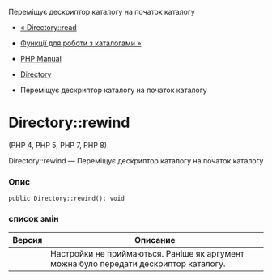 Переміщує дескриптор каталогу на початок каталогу

-   [« Directory::read](directory.read.html)
    
-   [Функції для роботи з каталогами »](ref.dir.html)
    
-   [PHP Manual](index.html)
    
-   [Directory](class.directory.html)
    
-   Переміщує дескриптор каталогу на початок каталогу
    

# Directory::rewind

(PHP 4, PHP 5, PHP 7, PHP 8)

Directory::rewind — Переміщує дескриптор каталогу на початок каталогу

### Опис

```methodsynopsis
public Directory::rewind(): void
```

### список змін

| Версия | Описание                                                                              |
|--------|---------------------------------------------------------------------------------------|
|        | Настройки не приймаються. Раніше як аргумент можна було передати дескриптор каталогу. |